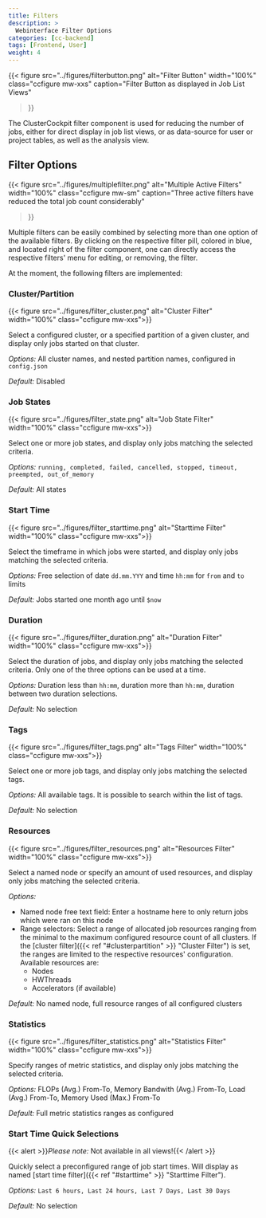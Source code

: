 ```yaml
---
title: Filters
description: >
  Webinterface Filter Options
categories: [cc-backend]
tags: [Frontend, User]
weight: 4
---
```


{{< figure src="../figures/filterbutton.png" alt="Filter Button" width="100%" class="ccfigure mw-xxs"
    caption="Filter Button as displayed in Job List Views"
>}}

The ClusterCockpit filter component is used for reducing the number of jobs, either for direct display in job list views, or as data-source for user or project tables, as well as the analysis view. 

## Filter Options

{{< figure src="../figures/multiplefilter.png" alt="Multiple Active Filters" width="100%" class="ccfigure mw-sm"
    caption="Three active filters have reduced the total job count considerably"
>}}

Multiple filters can be easily combined by selecting more than one option of the available filters. By clicking on the respective filter pill, colored in blue, and located right of the filter component, one can directly access the respective filters' menu for editing, or removing, the filter.

At the moment, the following filters are implemented:

### Cluster/Partition

{{< figure src="../figures/filter_cluster.png" alt="Cluster Filter" width="100%" class="ccfigure mw-xxs">}}

Select a configured cluster, or a specified partition of a given cluster, and display only jobs started on that cluster.

*Options:* All cluster names, and nested partition names, configured in `config.json`

*Default:* Disabled

### Job States

{{< figure src="../figures/filter_state.png" alt="Job State Filter" width="100%" class="ccfigure mw-xxs">}}

Select one or more job states, and display only jobs matching the selected criteria.

*Options:* `running, completed, failed, cancelled, stopped, timeout, preempted, out_of_memory`

*Default:* All states

### Start Time

{{< figure src="../figures/filter_starttime.png" alt="Starttime Filter" width="100%" class="ccfigure mw-xxs">}}

Select the timeframe in which jobs were started, and display only jobs matching the selected criteria.

*Options:* Free selection of date `dd.mm.YYY` and time `hh:mm` for `from` and `to` limits

*Default:* Jobs started one month ago until `$now`

### Duration

{{< figure src="../figures/filter_duration.png" alt="Duration Filter" width="100%" class="ccfigure mw-xxs">}}

Select the duration of jobs, and display only jobs matching the selected criteria. Only one of the three options can be used at a time.

*Options:* Duration less than `hh:mm`, duration more than `hh:mm`, duration between two duration selections.

*Default:* No selection

### Tags

{{< figure src="../figures/filter_tags.png" alt="Tags Filter" width="100%" class="ccfigure mw-xxs">}}

Select one or more job tags, and display only jobs matching the selected tags.

*Options:* All available tags. It is possible to search within the list of tags.

*Default:* No selection

### Resources

{{< figure src="../figures/filter_resources.png" alt="Resources Filter" width="100%" class="ccfigure mw-xxs">}}

Select a named node or specify an amount of used resources, and display only jobs matching the selected criteria.

*Options:*

* Named node free text field: Enter a hostname here to only return jobs which were ran on this node
* Range selectors: Select a range of allocated job resources ranging from the minimal to the maximum configured resource count of all clusters. If the [cluster filter]({{< ref "#clusterpartition" >}} "Cluster Filter") is set, the ranges are limited to the respective resources' configuration. Available resources are:
  * Nodes
  * HWThreads
  * Accelerators (if available)

*Default:* No named node, full resource ranges of all configured clusters

### Statistics

{{< figure src="../figures/filter_statistics.png" alt="Statistics Filter" width="100%" class="ccfigure mw-xxs">}}

Specify ranges of metric statistics, and display only jobs matching the selected criteria.

*Options:* FLOPs (Avg.) From-To, Memory Bandwith (Avg.) From-To, Load (Avg.) From-To, Memory Used (Max.) From-To

*Default:* Full metric statistics ranges as configured

### Start Time Quick Selections

{{< alert >}}*Please note:* Not available in all views!{{< /alert >}}

Quickly select a preconfigured range of job start times. Will display as named [start time filter]({{< ref "#starttime" >}} "Starttime Filter").

*Options:* `Last 6 hours, Last 24 hours, Last 7 Days, Last 30 Days`

*Default:* No selection
